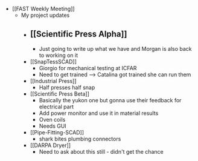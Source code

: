 - [[FAST Weekly Meeting]]
	- My project updates
		- [[Scientific Press Alpha]]
			-
			- Just going to write up what we have and Morgan is also back to working on it
		- [[SnapTessSCAD]]
			- Giorgio for mechanical testing at ICFAR
			- Need to get trained --> Catalina got trained she can run them
		- [[Industrial Press]]
			- Half presses half snap
		- [[Scientific Press Beta]]
			- Basically the yukon one but gonna use their feedback for electrical part
			- Add power monitor and use it in material results
			- Oven coils
			- Needs GUI
		- [[Pipe-Fitting-SCAD]]
			- shark bites plumbing connectors
		- [[DARPA Dryer]]
			- Need to ask about this still - didn't get the chance